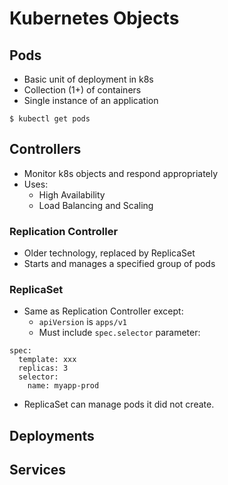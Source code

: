 # Kubernetes Objects

## Pods

* Basic unit of deployment in k8s
* Collection (1+) of containers
* Single instance of an application

```
$ kubectl get pods
```

## Controllers

* Monitor k8s objects and respond appropriately
* Uses:
  * High Availability
  * Load Balancing and Scaling


### Replication Controller

* Older technology, replaced by ReplicaSet
* Starts and manages a specified group of pods

### ReplicaSet

* Same as Replication Controller except:
  * `apiVersion` is `apps/v1`
  * Must include `spec.selector` parameter:

```
spec:
  template: xxx
  replicas: 3
  selector:
    name: myapp-prod
```

* ReplicaSet can manage pods it did not create.

## Deployments

## Services
